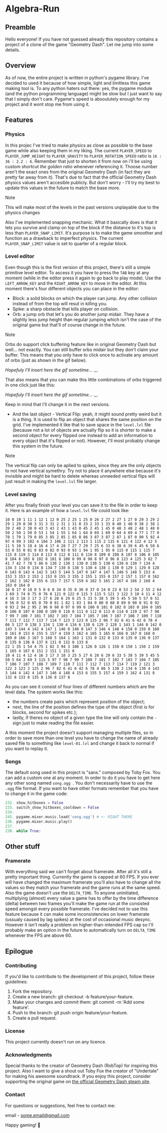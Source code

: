 # Algebra-Run

## Preamble
Hello everyone! If you have not guessed already this repository contains a project of a clone of the game "Geometry Dash". Let me jump into some details.

## Overview
As of now, the entire project is written in python's pygame library. I've decided to used it because of how simple, light and limitless this game making tool is. To any python haters out there: yes, the pygame module (and the python programming language) might be slow but I just want to say that I simply don't care. Pygame's speed is absoulutely enough for my project and it wont stop me from using it.

## Features

### Physics
In this projec I've tried to make physics as close as possible to the base game while also keeping them in my liking. The current `PLAYER_SPEED` to `PLAYER_JUMP_HEIGHT` to `PLAYER_GRAVITY` to `PLAYER_ROTATION_SPEED` ratio is `16 : 36 : 2.2 : 6`. Remember that just to shorten it from now on i'll be using custom shortcut *the golden ratio* whenever referencing it. Thoose number aren't the exact ones from the original Geometry Dash (in fact they are pretty far away from it). That's due to fact that the official Geometry Dash physics values aren't accesible publicly. But don't worry - I'll try my best to update this values in the future to match the base more.

> [!NOTE] 
> This will make most of the levels in the past versions unplayable due to the physics changes

Also I've implemented snapping mechanic. What it basically does is that it lets you survive and clamp on top of the block if the distance to it's top is less than `PLAYER_SNAP_LIMIT`. It's purpose is to make the game smoother and function as a drawback to imperfect physics. The current `PLAYER_SNAP_LIMIT` value is set to quarter of a regular block.

### Level editor
Even though this is the first version of this project, there's still a simple primitive level editor. To ascess it you have to press the `TAB` key at any moment (while in the editor press it again to go back to play mode). Use the `LEFT_ARROW_KEY` and the `RIGHT_ARROW_KEY` to move in the editor. At this moment there's four different objects you can place in the editor:

- Block: a solid blocks on which the player can jump. Any other collision instead of from the top will resut in killing you.
- Spike: a sharp obstacle that kills player on collision.
- Orb: a jump orb that let's you do another jump midair. They have a slightly less jump height than regular jumping which isn't the case of the original game but that'll of course change in the future.

> [!NOTE]
> Orbs do support click buffering feature like in original Geometry Dash but well... not exactly. You can still buffer orbs midair but they don't claim your buffer. This means that you only have to click once to activate any amount of orbs (just as shown in the gif below).
> 
> *Hopefuly I'll insert here the gif sometime... ._.*
> 
> That also means that you can make this little combinations of orbs triggered in one click just like this:
> 
> *Hopefuly I'll insert here the gif sometime... ._.*
> 
> Keep in mind that I'll change it in the next versions.

- And the last object - Vertical Flip: yeah, it might sound pretty weird but it is a thing. It is used to flip an object that shares the same position on the grid. I've implemented it like that to save space in the `level.lvl` file (because not a lot of objects are actually flip so it is shorter to make a second object for every flipped one instead to add an information to every objact that it's flipped or not). However, I'll most probably change this system in the future.

> [!NOTE]
> The vertical flip can only be aplied to spikes, since they are the only objects to not have vertical symethry. Try not to place it anywhere else because it's invisible and might be hard to delete whereas unneeded vertical flips will just result in making the `level.lvl` file larger.

### Level saving
After you finally finish your level you can save it to the file in order to keep it. Here is an example of how a `level.lvl` file could look like:
```
10 0 10 1 11 1 12 1 12 0 25 2 25 1 25 0 26 2 27 2 27 1 27 0 29 3 29 2 29 1 29 0 30 3 31 3 31 2 31 1 31 0 33 2 33 1 33 0 40 1 40 0 38 2 38 1 39 2 40 2 38 0 43 3 43 2 43 1 43 0 45 2 45 1 45 0 48 3 48 2 48 1 48 0 50 2 50 1 50 0 53 1 54 1 55 1 64 1 64 0 69 1 69 0 64 4 69 4 77 1 77 0 78 1 79 1 79 0 85 3 85 2 85 1 85 0 86 3 87 3 87 2 87 1 87 0 90 5 92 4 97 4 99 3 102 4 104 3 106 2 111 2 113 1 115 2 115 6 121 4 122 4 12 5 11 5 10 5 18 4 16 4 17 4 28 7 27 7 29 7 25 6 33 6 38 6 39 6 45 6 50 6 53 0 55 0 81 0 83 0 82 0 93 0 93 1 94 1 95 1 95 0 115 0 115 1 115 7 115 8 119 3 114 8 113 8 112 8 111 8 110 8 109 8 108 8 107 8 106 8 105 8 104 8 103 8 102 8 101 8 100 8 99 8 98 8 97 8 96 8 123 4 125 3 82 7 41 7 42 7 78 5 86 6 130 2 130 1 130 0 130 5 130 6 130 8 130 7 134 4 134 3 134 0 134 8 134 7 138 8 138 5 138 4 138 1 138 0 129 1 129 0 128 0 143 0 143 4 142 5 143 5 144 5 147 0 147 4 147 5 146 5 148 5 153 4 153 3 153 2 153 1 153 0 155 3 155 2 155 1 155 0 157 2 157 1 157 0 162 2 162 1 162 0 155 6 153 7 157 5 159 4 162 5 165 2 167 4 166 2 168 4 163 0 164 0 
16 0 17 0 18 0 5 0 6 0 34 0 35 0 36 0 37 0 24 0 23 0 53 2 54 2 55 2 64 3 69 3 74 0 75 0 76 0 121 0 122 0 115 3 115 5 121 3 122 3 10 4 11 4 12 4 16 3 18 3 17 3 27 6 28 6 29 6 25 5 33 5 38 5 39 5 45 5 50 5 57 0 51 0 56 0 52 0 65 0 70 0 81 1 82 1 83 1 84 0 80 0 88 0 89 0 90 0 91 0 92 0 93 2 94 2 95 2 96 0 98 0 97 0 99 0 100 0 101 0 102 0 103 0 104 0 105 0 106 0 107 0 108 0 109 0 110 0 111 0 112 0 113 0 114 0 119 2 97 7 98 7 99 7 100 7 101 7 102 7 103 7 104 7 105 7 106 7 107 7 108 7 109 7 110 7 111 7 112 7 113 7 114 7 123 3 123 0 125 2 96 7 82 6 41 6 42 6 78 4 86 5 127 0 138 3 134 1 130 4 134 6 138 6 129 2 128 1 143 1 144 0 142 0 143 3 144 4 142 4 147 1 146 0 148 0 147 3 146 4 148 4 158 0 159 0 160 0 161 0 153 6 155 5 157 4 159 3 162 4 165 3 165 0 166 0 167 0 168 0 169 0 166 3 167 5 168 5 164 1 163 1 131 0 132 0 133 0 135 0 136 0 137 0 135 8 136 8 137 8 131 8 132 8 133 8 
22 1 35 1 54 4 75 1 82 3 94 3 108 1 126 0 126 1 150 0 150 1 150 2 159 1 165 4 167 6 151 2 151 1 151 0 
10 4 11 4 12 4 16 3 17 3 18 3 25 5 27 6 28 6 29 6 33 5 38 5 39 5 45 5 50 5 64 3 69 3 115 5 97 7 98 7 99 7 100 7 101 7 102 7 103 7 104 7 105 7 106 7 107 7 108 7 109 7 110 7 111 7 112 7 113 7 114 7 119 2 121 3 122 3 123 3 125 2 96 7 82 6 41 6 42 6 78 4 86 5 138 3 134 6 130 4 143 3 144 4 142 4 147 3 146 4 148 4 153 6 155 5 157 4 159 3 162 4 131 8 132 8 133 8 135 8 136 8 137 8
```

As you can see it consist of four lines of different numbers which are the level data. The system works like this:
- the numbers create pairs which represent position of the object;
- next, the line of the position defines the type of the object (first is for blocks, second for spikes etc.);
- lastly, if theres no object of a given type the line will only contain the `-` sign just to make reading the file easier.
  
A this moment the project doesn't support managing multiple files, so in order to save more than one level you have to change the name of already saved file to something like `level-01.lvl` and change it back to normal if you want to replay it.

### Songs
The default song used in this project is "sans." composed by Toby Fox. You can add a custom one at any moment. In order to do it you have to get here any other song named `song.ogg `. You don't necessarily have to use the `.ogg` file format. If you want to have other formats remember that you have to change it in the game code:

```python
232. show_hitboxes = False
233. switch_show_hitboxes_cooldown = False
234.
245. pygame.mixer.music.load('song.ogg') # <- RIGHT THERE
236. pygame.mixer.music.play()
237.
238. while True:
```

## Other stuff

### Framerate
With everything said we can't forget about framerate. After all it's still a pretty important thing. Currently the game is capped at 60 FPS. If you ever will have changed the maximum framerate you'll also have to change all the values so they match your framerate and the game runs at the same speed. Also the game doesn't use the `DELTA_TIME`. To anyone uninitiated, multiplying (almost) every value a game has to offer by the time difference (delta) between two frames you'll make the game run at the consisted speed amongst every possible framerate. I've decided not to use this feature because it can make some inconsistencies on lower framerate (ussualy caused by lag spikes) at the cost of occasional music desync. However it isn't really a problem on higher-than-intended FPS cap so I'll probably make an option in the future to automatically turn on `DELTA_TIME` whenever the FPS are above 60.

## Epilogue

### Contributing
If you'd like to contribute to the development of this project, follow these guidelines:

1. Fork the repository.
2. Create a new branch: git checkout -b feature/your-feature.
3. Make your changes and commit them: git commit -m 'Add some feature'.
4. Push to the branch: git push origin feature/your-feature.
5. Create a pull request.

### License
This project currently doesn't run on any licence.

### Acknowledgments
Special thanks to the creator of Geometry Dash (RobTop) for inspiring this project. Also I want to give a shout out Toby Fox the creator of "Undertale" for making his awesome soundtrack. If you enjoy this project, consider supporting the original game on [the official Geometry Dash steam site](https://store.steampowered.com/app/322170/Geometry_Dash/).

### Contact
For questions or suggestions, feel free to contact me:

email - some.email@gmail.com

Happy gaming! 🚀
